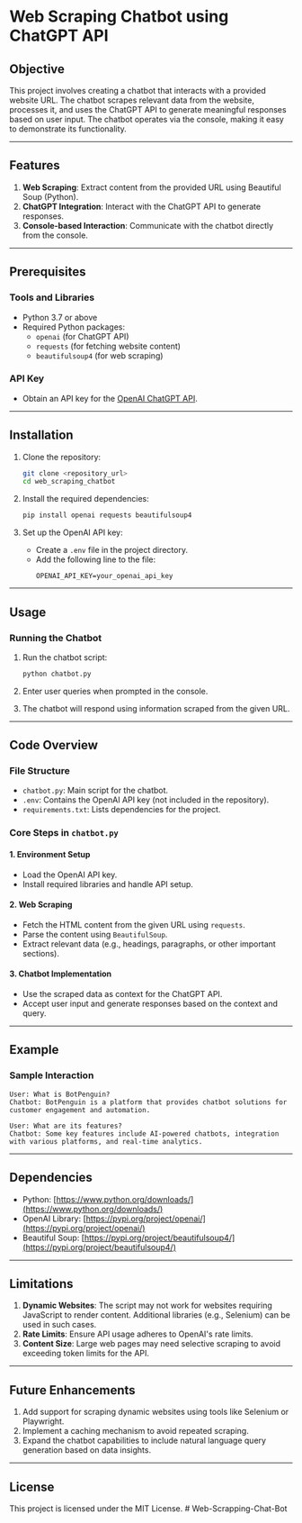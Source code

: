 # Web Scraping Chatbot using ChatGPT API

## Objective
This project involves creating a chatbot that interacts with a provided website URL. The chatbot scrapes relevant data from the website, processes it, and uses the ChatGPT API to generate meaningful responses based on user input. The chatbot operates via the console, making it easy to demonstrate its functionality.

---

## Features
1. **Web Scraping**: Extract content from the provided URL using Beautiful Soup (Python).
2. **ChatGPT Integration**: Interact with the ChatGPT API to generate responses.
3. **Console-based Interaction**: Communicate with the chatbot directly from the console.

---

## Prerequisites

### Tools and Libraries
- Python 3.7 or above
- Required Python packages:
  - `openai` (for ChatGPT API)
  - `requests` (for fetching website content)
  - `beautifulsoup4` (for web scraping)
  
### API Key
- Obtain an API key for the [OpenAI ChatGPT API](https://platform.openai.com/overview).

---

## Installation

1. Clone the repository:
   ```bash
   git clone <repository_url>
   cd web_scraping_chatbot
   ```

2. Install the required dependencies:
   ```bash
   pip install openai requests beautifulsoup4
   ```

3. Set up the OpenAI API key:
   - Create a `.env` file in the project directory.
   - Add the following line to the file:
     ```env
     OPENAI_API_KEY=your_openai_api_key
     ```

---

## Usage

### Running the Chatbot
1. Run the chatbot script:
   ```bash
   python chatbot.py
   ```

2. Enter user queries when prompted in the console.
3. The chatbot will respond using information scraped from the given URL.

---

## Code Overview

### File Structure
- `chatbot.py`: Main script for the chatbot.
- `.env`: Contains the OpenAI API key (not included in the repository).
- `requirements.txt`: Lists dependencies for the project.

### Core Steps in `chatbot.py`
#### 1. **Environment Setup**
- Load the OpenAI API key.
- Install required libraries and handle API setup.

#### 2. **Web Scraping**
- Fetch the HTML content from the given URL using `requests`.
- Parse the content using `BeautifulSoup`.
- Extract relevant data (e.g., headings, paragraphs, or other important sections).

#### 3. **Chatbot Implementation**
- Use the scraped data as context for the ChatGPT API.
- Accept user input and generate responses based on the context and query.

---

## Example
### Sample Interaction
```text
User: What is BotPenguin?
Chatbot: BotPenguin is a platform that provides chatbot solutions for customer engagement and automation.

User: What are its features?
Chatbot: Some key features include AI-powered chatbots, integration with various platforms, and real-time analytics.
```

---

## Dependencies

- Python: [https://www.python.org/downloads/](https://www.python.org/downloads/)
- OpenAI Library: [https://pypi.org/project/openai/](https://pypi.org/project/openai/)
- Beautiful Soup: [https://pypi.org/project/beautifulsoup4/](https://pypi.org/project/beautifulsoup4/)

---

## Limitations
1. **Dynamic Websites**: The script may not work for websites requiring JavaScript to render content. Additional libraries (e.g., Selenium) can be used in such cases.
2. **Rate Limits**: Ensure API usage adheres to OpenAI's rate limits.
3. **Content Size**: Large web pages may need selective scraping to avoid exceeding token limits for the API.

---

## Future Enhancements
1. Add support for scraping dynamic websites using tools like Selenium or Playwright.
2. Implement a caching mechanism to avoid repeated scraping.
3. Expand the chatbot capabilities to include natural language query generation based on data insights.

---

## License
This project is licensed under the MIT License.
#   W e b - S c r a p p i n g - C h a t - B o t  
 